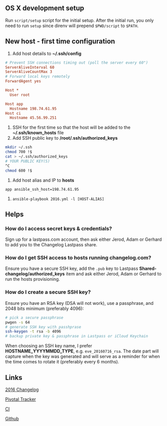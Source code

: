 ## OS X development setup

Run `script/setup` script for the initial setup. After the initial run, you only need to run `setup` since direnv will prepend `$PWD/script` to `$PATH`.

## New host - first time configuration

1. Add host details to **~/.ssh/config**
```cfg
# Prevent SSH connections timing out (poll the server every 60")
ServerAliveInterval 60
ServerAliveCountMax 3
# Forward local keys remotely
ForwardAgent yes

Host *
  User root

Host app
  Hostname 198.74.61.95
Host ci
  Hostname 45.56.99.251
```
1. SSH for the first time so that the host will be added to the **~/.ssh/known_hosts** file
1. Add SSH public key to **/root/.ssh/authorized_keys**
```sh
mkdir ~/.ssh
chmod 700 !$
cat > ~/.ssh/authorized_keys
# YOUR PUBLIC KEY(S)
^C
chmod 600 !$
```
1. Add host alias and IP to **hosts**
```
app ansible_ssh_host=198.74.61.95
```
1. `ansible-playbook 2016.yml -l [HOST-ALIAS]`

## Helps

### How do I access secret keys & credentials?

Sign up for a lastpass.com account, then ask either Jerod, Adam or Gerhard to add you to the Changelog Lastpass share.

### How do I get SSH access to hosts running changelog.com?

Ensure you have a secure SSH key, add the `.pub` key to Lastpass **Shared-changelog/authorized_keys** item and ask either Jerod, Adam or Gerhard to run the hosts provisioning.

### How do I create a secure SSH key?

Ensure you have an RSA key (DSA will not work), use a passphrase, and 2048 bits minimum (preferably 4096):

```sh
# pick a secure passphrase
pwgen -s 64
# generate SSH key with passhprase
ssh-keygen -t rsa -b 4096
# backup private key & passphrase in Lastpass or iCloud Keychain
```

When choosing an SSH key name, I prefer **HOSTNAME_YYYYMMDD_TYPE**, e.g. `eve_20160716_rsa`. The date part will capture when the key was generated and will serve as a reminder for when the time comes to rotate it (preferably every 6 months).

## Links

[2016 Changelog](https://2016.changelog.com)

[Pivotal Tracker](https://www.pivotaltracker.com/n/projects/1650121)

[CI](https://ci.changelog.com)

[Github](https://github.com/thechangelog/infrastructure)
